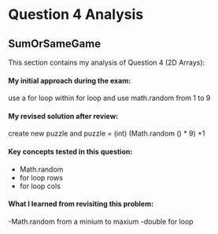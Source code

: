 # Question 4 Analysis
## SumOrSameGame

This  section contains my analysis of Question 4 (2D Arrays):

#### My initial approach during the exam:

use a for loop within for loop and use math.random from 1 to 9
  
#### My revised solution after review:

create new puzzle and puzzle = (int) (Math.random () * 9) +1
  
#### Key concepts tested in this question:
- Math.random
- for loop rows
- for loop cols
  
#### What I learned from revisiting this problem:

-Math.random from a minium to maxium
-double for loop
